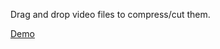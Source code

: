 Drag and drop video files to compress/cut them.

[Demo](https://zvakanaka.github.io/deviceframe.es/)
